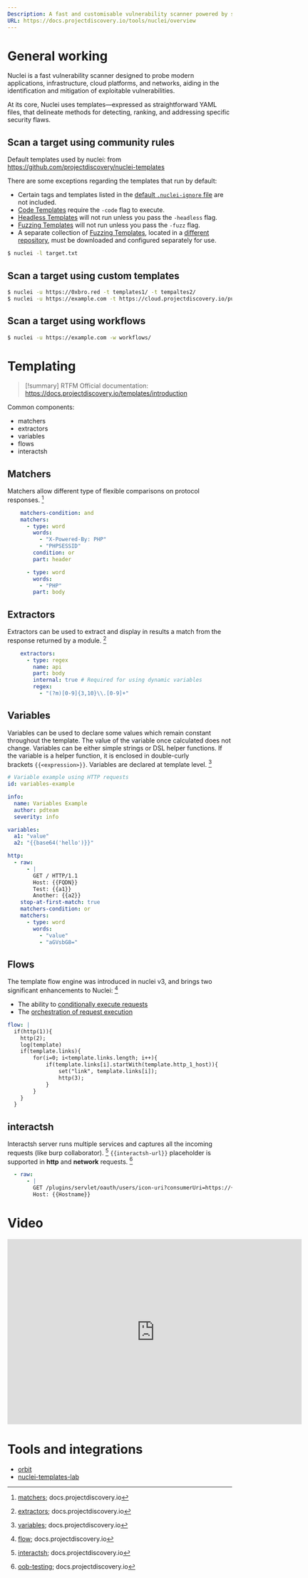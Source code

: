```yaml
---
Description: A fast and customisable vulnerability scanner powered by simple YAML-based templates.
URL: https://docs.projectdiscovery.io/tools/nuclei/overview
---
```


# General working

Nuclei is a fast vulnerability scanner designed to probe modern applications, infrastructure, cloud platforms, and networks, aiding in the identification and mitigation of exploitable vulnerabilities.

At its core, Nuclei uses templates—expressed as straightforward YAML files, that delineate methods for detecting, ranking, and addressing specific security flaws.

## Scan a target using community rules

Default templates used by nuclei: from https://github.com/projectdiscovery/nuclei-templates

There are some exceptions regarding the templates that run by default:
- Certain tags and templates listed in the [default `.nuclei-ignore` file](https://github.com/projectdiscovery/nuclei-templates/blob/main/.nuclei-ignore) are not included.
- [Code Templates](https://docs.projectdiscovery.io/templates/protocols/code) require the `-code` flag to execute.
- [Headless Templates](https://docs.projectdiscovery.io/templates/protocols/headless) will not run unless you pass the `-headless` flag.
- [Fuzzing Templates](https://docs.projectdiscovery.io/template/protocols/http/fuzzing-overview) will not run unless you pass the `-fuzz` flag.
- A separate collection of [Fuzzing Templates](https://docs.projectdiscovery.io/templates/protocols/http/fuzzing-overview), located in a [different repository](https://github.com/projectdiscovery/fuzzing-templates), must be downloaded and configured separately for use.

```bash
$ nuclei -l target.txt 
```

## Scan a target using custom templates


```bash
$ nuclei -u https://0xbro.red -t templates1/ -t tempaltes2/
$ nuclei -u https://example.com -t https://cloud.projectdiscovery.io/public/tech-detect
```

## Scan a target using workflows

```bash
$ nuclei -u https://example.com -w workflows/
```


# Templating

>[!summary] RTFM
>Official documentation: https://docs.projectdiscovery.io/templates/introduction

Common components:
- matchers
- extractors
- variables
- flows
- interactsh

## Matchers

Matchers allow different type of flexible comparisons on protocol responses. [^matchers]

[^matchers]: [matchers](https://docs.projectdiscovery.io/templates/reference/matchers); docs.projectdiscovery.io

```yaml
    matchers-condition: and
    matchers:
      - type: word
        words:
          - "X-Powered-By: PHP"
          - "PHPSESSID"
        condition: or
        part: header

      - type: word
        words:
          - "PHP"
        part: body
```

## Extractors

Extractors can be used to extract and display in results a match from the response returned by a module. [^extractors]

[^extractors]: [extractors](https://docs.projectdiscovery.io/templates/reference/extractors); docs.projectdiscovery.io

```yaml
    extractors:
      - type: regex
        name: api
        part: body
        internal: true # Required for using dynamic variables
        regex:
          - "(?m)[0-9]{3,10}\\.[0-9]+"
```


## Variables

Variables can be used to declare some values which remain constant throughout the template. The value of the variable once calculated does not change. Variables can be either simple strings or DSL helper functions. If the variable is a helper function, it is enclosed in double-curly brackets `{{<expression>}}`. Variables are declared at template level. [^variables]

[^variables]: [variables](https://docs.projectdiscovery.io/templates/reference/variables); docs.projectdiscovery.io

```yaml
# Variable example using HTTP requests
id: variables-example

info:
  name: Variables Example
  author: pdteam
  severity: info

variables:
  a1: "value"
  a2: "{{base64('hello')}}"

http:
  - raw:
      - |
        GET / HTTP/1.1
        Host: {{FQDN}}
        Test: {{a1}}
        Another: {{a2}}
    stop-at-first-match: true
    matchers-condition: or
    matchers:
      - type: word
        words: 
          - "value"
          - "aGVsbG8="
```

## Flows

The template flow engine was introduced in nuclei v3, and brings two significant enhancements to Nuclei: [^flow]

- The ability to [conditionally execute requests](https://docs.projectdiscovery.io/templates/protocols/flow#conditional-execution)
- The [orchestration of request execution](https://docs.projectdiscovery.io/templates/protocols/flow#request-execution-orchestration)

[^flow]: [flow](https://docs.projectdiscovery.io/templates/protocols/flow); docs.projectdiscovery.io

```yaml
flow: |
  if(http(1)){
	http(2);
	log(template)
	if(template.links){
		for(i=0; i<template.links.length; i++){
			if(template.links[i].startWith(template.http_1_host)){
				set("link", template.links[i]);
				http(3);
			}
		}
	}
  }
```

## interactsh

Interactsh server runs multiple services and captures all the incoming requests (like burp collaborator). [^interactsh]
`{{interactsh-url}}` placeholder is supported in **http** and **network** requests. [^oob-testing]

[^interactsh]: [interactsh](https://docs.projectdiscovery.io/tools/interactsh/usage); docs.projectdiscovery.io
[^oob-testing]: [oob-testing](https://docs.projectdiscovery.io/templates/reference/oob-testing); docs.projectdiscovery.io

```yaml
  - raw:
      - |
        GET /plugins/servlet/oauth/users/icon-uri?consumerUri=https://{{interactsh-url}} HTTP/1.1
        Host: {{Hostname}}
```

# Video

<iframe width="660" height="415" src="https://www.youtube.com/embed/T83IR4Ba0io" title="YouTube video player" frameborder="0" allow="accelerometer; autoplay; clipboard-write; encrypted-media; gyroscope; picture-in-picture" allowfullscreen></iframe>

# Tools and integrations

- [orbit](../../Readwise/Articles/Erik%20-%20Last%20Week%20in%20Security%20(LWiS)%20-%202025-02-10.md#^adfb39)
- [nuclei-templates-lab](../../Readwise/Articles/Erik%20-%20Last%20Week%20in%20Security%20(LWiS)%20-%202025-03-24.md#^1294f6)